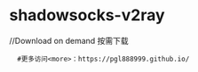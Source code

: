 # shadowsocks-v2ray

//Download on demand
      按需下载
      
      #更多访问<more>：https://pgl888999.github.io/
